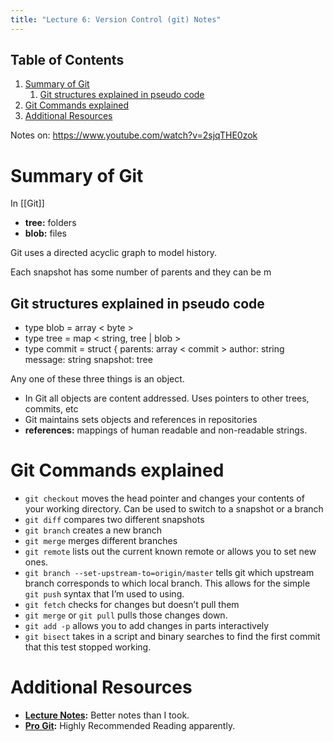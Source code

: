 ```yaml
---
title: "Lecture 6: Version Control (git) Notes"
---
```


## Table of Contents

1.  [Summary of Git](#org56f1eb5)
    1.  [Git structures explained in pseudo code](#orgb070bcd)
2.  [Git Commands explained](#orgea1aebd)
3.  [Additional Resources](#orgf657072)

Notes on: https://www.youtube.com/watch?v=2sjqTHE0zok

<a id="org56f1eb5"></a>

# Summary of Git

In [[Git]]

-   **tree:** folders
-   **blob:** files

Git uses a directed acyclic graph to model history.

Each snapshot has some number of parents and they can be m


<a id="orgb070bcd"></a>

## Git structures explained in pseudo code

-   type blob = array < byte >
-   type tree = map < string, tree | blob  >
-   type commit = struct {
    parents: array < commit >
    author: string
    message: string
    snapshot: tree

Any one of these three things is an object.

-   In Git all objects are content addressed. Uses pointers to other trees, commits, etc
-   Git maintains sets objects and references in repositories
-   **references:** mappings of human readable and non-readable strings.


<a id="orgea1aebd"></a>

# Git Commands explained

-   `git checkout` moves the head pointer and changes your contents of your working directory. Can be used to switch to a snapshot or a branch
-   `git diff` compares two different snapshots
-   `git branch` creates a new branch
-   `git merge` merges different branches
-   `git remote` lists out the current known remote or allows you to set new ones.
-   `git branch --set-upstream-to=origin/master` tells git which upstream branch corresponds to which local branch. This allows for the simple `git push` syntax that I&rsquo;m used to using.
-   `git fetch` checks for changes but doesn&rsquo;t pull them
-   `git merge` or `git pull` pulls those changes down.
-   `git add -p` allows you to add changes in parts interactively
-   `git bisect` takes in a script and binary searches to find the first commit that this test stopped working.


<a id="orgf657072"></a>

# Additional Resources

-   **[Lecture Notes](https://missing.csail.mit.edu/2020/version-control/):** Better notes than I took.
-   **[Pro Git](https://git-scm.com/book/en/v2):** Highly Recommended Reading apparently.

